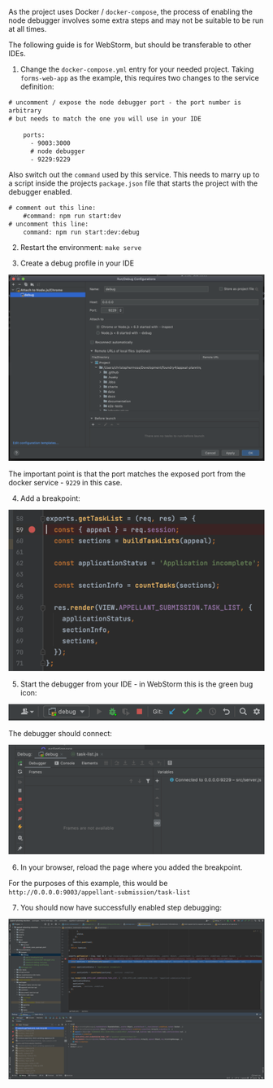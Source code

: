 As the project uses Docker / `docker-compose`, the process of enabling the node debugger involves some extra steps and may not be suitable to be run at all times.

The following guide is for WebStorm, but should be transferable to other IDEs.

1. Change the `docker-compose.yml` entry for your needed project. Taking `forms-web-app` as the example, this requires two changes to the service definition:

```language-yaml
# uncomment / expose the node debugger port - the port number is arbitrary
# but needs to match the one you will use in your IDE

    ports:
      - 9003:3000
      # node debugger
      - 9229:9229
```

Also switch out the `command` used by this service. This needs to marry up to a script inside the projects `package.json` file that starts the project with the debugger enabled.

```
# comment out this line:
    #command: npm run start:dev
# uncomment this line:
    command: npm run start:dev:debug
```

2. Restart the environment: `make serve`

3. Create a debug profile in your IDE

![webstorm debug profile screenshot](./images/debug/webstorm-debug-profile.png 'Webstorm debug profile screenshot')

The important point is that the port matches the exposed port from the docker service - `9229` in this case.

4. Add a breakpoint:

![add a breakpoint screenshot](./images/debug/add-a-breakpoint.png 'add a breakpoint screenshot')

5. Start the debugger from your IDE - in WebStorm this is the green bug icon:

![webstorm debug icon screenshot](./images/debug/webstorm-debug-icon.png 'Webstorm debug icon screenshot')

The debugger should connect:

![webstorm connected debugger screenshot](./images/debug/webstorm-connected-debugger.png 'Webstorm connected debugger screenshot')

6. In your browser, reload the page where you added the breakpoint.

For the purposes of this example, this would be `http://0.0.0.0:9003/appellant-submission/task-list`

7. You should now have successfully enabled step debugging:

![webstorm step debugging session screenshot](./images/debug/webstorm-step-debugging-session.png 'Webstorm step debugging session screenshot')
